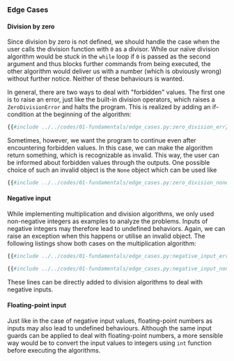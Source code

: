 ### Edge Cases

#### Division by zero
Since division by zero is not defined, we should handle the case when the 
user calls the division function with `0` as a divisor. While our na&iuml;ve 
division algorithm would be stuck in the `while` loop if `0` is 
passed as the second argument and thus blocks further commands from being 
executed, the other algorithm would deliver us with a number 
(which is obviously wrong) without further notice. Neither 
of these behaviours is wanted.

In general, there are two ways to deal with "forbidden" values. The first 
one is to raise an error, just like the built-in division operators, which 
raises a `ZeroDivisionError` and halts the program. This is realized by adding 
an if-condition at the beginning of the algorithm:
```python
{{#include ../../codes/01-fundamentals/edge_cases.py:zero_division_err}}
```

Sometimes, however, we want the program to continue even after encountering 
forbidden values. In this case, we can make the algorithm return something, 
which is recognizable as invalid. This way, the user can be informed about 
forbidden values through the outputs. One possible choice of such an invalid 
object is the `None` object which can be used like
```python
{{#include ../../codes/01-fundamentals/edge_cases.py:zero_division_none}}
```

#### Negative input
While implementing multiplication and division algorithms, we only used 
non-negative integers as examples to analyze the problems. Inputs of 
negative integers may therefore lead to undefined behaviors. 
Again, we can raise an exception when 
this happens or utilise an invalid object. The following listings show both 
cases on the multiplication algorithm:
```python
{{#include ../../codes/01-fundamentals/edge_cases.py:negative_input_err}}
```
```python
{{#include ../../codes/01-fundamentals/edge_cases.py:negative_input_none}}
```
These lines can be directly added to division algorithms to deal with negative 
inputs. 

#### Floating-point input
Just like in the case of negative input values, floating-point numbers as 
inputs may also lead to undefined behaviours. Although the same input guards 
can be applied to deal with floating-point numbers, a more sensible way would 
be to convert the input values to integers using `int` function before 
executing the algorithms.
